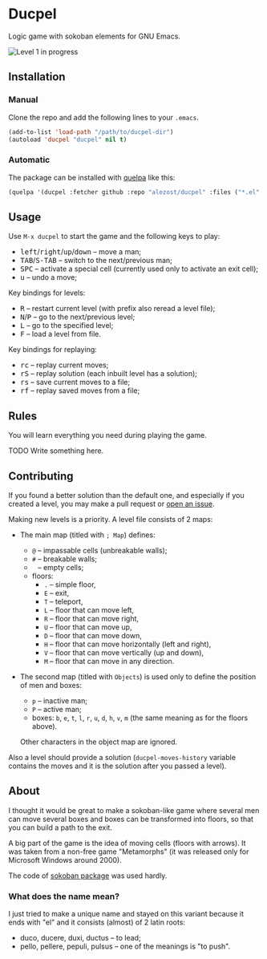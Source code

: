 # Ducpel

Logic game with sokoban elements for GNU Emacs.

![Level 1 in progress](https://raw.github.com/alezost/ducpel/master/pic/screenshot.png)

## Installation

### Manual

Clone the repo and add the following lines to your `.emacs`.

```lisp
(add-to-list 'load-path "/path/to/ducpel-dir")
(autoload 'ducpel "ducpel" nil t)
```

### Automatic

The package can be installed with
[quelpa](https://github.com/quelpa/quelpa) like this:

```lisp
(quelpa '(ducpel :fetcher github :repo "alezost/ducpel" :files ("*.el" "levels")))
```

## Usage

Use `M-x ducpel` to start the game and the following keys to play:

- <kbd>left</kbd>/<kbd>right</kbd>/<kbd>up</kbd>/<kbd>down</kbd> – move
  a man;
- <kbd>TAB</kbd>/<kbd>S-TAB</kbd> – switch to the next/previous man;
- <kbd>SPC</kbd> – activate a special cell (currently used only to
  activate an exit cell);
- <kbd>u</kbd> – undo a move;

Key bindings for levels:

- <kbd>R</kbd> – restart current level (with prefix also reread a level
  file);
- <kbd>N</kbd>/<kbd>P</kbd> – go to the next/previous level;
- <kbd>L</kbd> – go to the specified level;
- <kbd>F</kbd> – load a level from file.

Key bindings for replaying:

- <kbd>r</kbd><kbd>c</kbd> – replay current moves;
- <kbd>r</kbd><kbd>S</kbd> – replay solution (each inbuilt level has a
  solution);
- <kbd>r</kbd><kbd>s</kbd> – save current moves to a file;
- <kbd>r</kbd><kbd>f</kbd> – replay saved moves from a file;

## Rules

You will learn everything you need during playing the game.

TODO Write something here.

## Contributing

If you found a better solution than the default one, and especially if
you created a level, you may make a pull request or
[open an issue](https://github.com/alezost/ducpel/issues/new).

Making new levels is a priority.  A level file consists of 2 maps:

- The main map (titled with `; Map`) defines:

  + `@` – impassable cells (unbreakable walls);
  + `#` – breakable walls;
  + ` ` – empty cells;
  + floors:
    * `.` – simple floor,
    * `E` – exit,
    * `T` – teleport,
    * `L` – floor that can move left,
    * `R` – floor that can move right,
    * `U` – floor that can move up,
    * `D` – floor that can move down,
    * `H` – floor that can move horizontally (left and right),
    * `V` – floor that can move vertically (up and down),
    * `M` – floor that can move in any direction.

- The second map (titled with `Objects`) is used only to define the
  position of men and boxes:

  + `p` – inactive man;
  + `P` – active man;
  + boxes: `b`, `e`, `t`, `l`, `r`, `u`, `d`, `h`, `v`, `m` (the same
    meaning as for the floors above).

  Other characters in the object map are ignored.

Also a level should provide a solution (`ducpel-moves-history` variable
contains the moves and it is the solution after you passed a level).

## About

I thought it would be great to make a sokoban-like game where several
men can move several boxes and boxes can be transformed into floors, so
that you can build a path to the exit.

A big part of the game is the idea of moving cells (floors with arrows).
It was taken from a non-free game "Metamorphs" (it was released only for
Microsoft Windows around 2000).

The code of [sokoban package](https://github.com/leoliu/sokoban) was
used hardly.

### What does the name mean?

I just tried to make a unique name and stayed on this variant because it
ends with "el" and it consists (almost) of 2 latin roots:

- duco, ducere, duxi, ductus – to lead;
- pello, pellere, pepuli, pulsus – one of the meanings is "to push".

